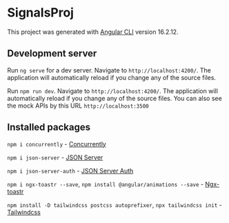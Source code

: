 # SignalsProj

This project was generated with [Angular CLI](https://github.com/angular/angular-cli) version 16.2.12.

## Development server

Run `ng serve` for a dev server. Navigate to `http://localhost:4200/`. The application will automatically reload if you change any of the source files.

Run `npm run dev`. Navigate to `http://localhost:4200/`. The application will automatically reload if you change any of the source files. You can also see the mock APIs by this URL `http://localhost:3500`

## Installed packages

`npm i concurrently` - [Concurrently](https://www.npmjs.com/package/concurrently)

`npm i json-server` - [JSON Server](https://www.npmjs.com/package/json-server)

`npm i json-server-auth` - [JSON Server Auth](https://www.npmjs.com/package/json-server-auth)

`npm i ngx-toastr --save`, `npm install @angular/animations --save` - [Ngx-toastr](https://www.npmjs.com/package/ngx-toastr)

`npm install -D tailwindcss postcss autoprefixer`, `npx tailwindcss init` - [Tailwindcss](https://tailwindcss.com/docs/guides/angular)
